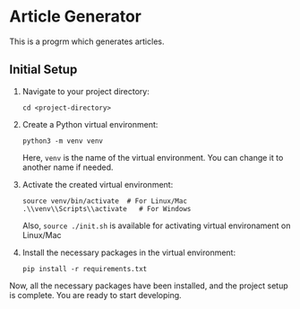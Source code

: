 # Article Generator

This is a progrm which generates articles.

## Initial Setup

1. Navigate to your project directory:

    ```
    cd <project-directory>
    ```

2. Create a Python virtual environment:

    ```
    python3 -m venv venv
    ```

    Here, `venv` is the name of the virtual environment. You can change it to another name if needed.

3. Activate the created virtual environment:

    ```
    source venv/bin/activate  # For Linux/Mac
    .\\venv\\Scripts\\activate   # For Windows
    ```

    Also, `source ./init.sh` is available for activating virtual environament on Linux/Mac

4. Install the necessary packages in the virtual environment:

    ```
    pip install -r requirements.txt
    ```

Now, all the necessary packages have been installed, and the project setup is complete. You are ready to start developing.